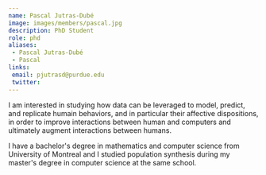 ```yaml
---
name: Pascal Jutras-Dubé
image: images/members/pascal.jpg
description: PhD Student
role: phd
aliases:
 - Pascal Jutras-Dubé
 - Pascal
links:
 email: pjutrasd@purdue.edu
 twitter: 
---
```


I am interested in studying how data can be leveraged to model, predict, and replicate humain behaviors, and in particular their affective dispositions, in order to improve interactions between human and computers and ultimately augment interactions between humans. 
 
I have a bachelor's degree in mathematics and computer science from University of Montreal and I studied population synthesis during my master's degree in computer science at the same school.